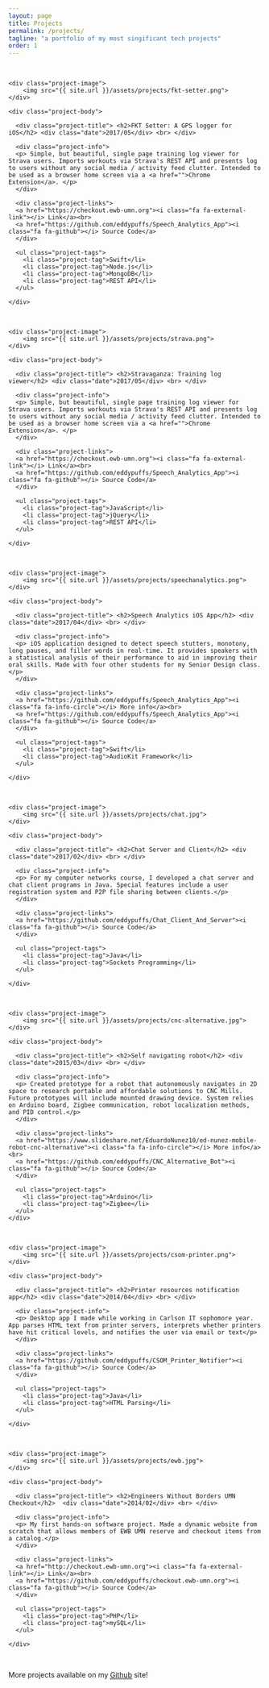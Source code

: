 ```yaml
---
layout: page
title: Projects
permalink: /projects/
tagline: "a portfolio of my most singificant tech projects"
order: 1
---
```


<br>	
<div class="projects">


<!-- Strava -->

<div class="project">

	<div class="project-image">
		<img src="{{ site.url }}/assets/projects/fkt-setter.png">
	</div>

	<div class="project-body">
	  
	  <div class="project-title"> <h2>FKT Setter: A GPS logger for iOS</h2> <div class="date">2017/05</div> <br> </div>
	  
	  <div class="project-info">
      <p> Simple, but beautiful, single page training log viewer for Strava users. Imports workouts via Strava's REST API and presents log to users without any social media / activity feed clutter. Intended to be used as a browser home screen via a <a href="">Chrome Extension</a>. </p>
	  </div>

	  <div class="project-links">
	  <a href="https://checkout.ewb-umn.org"><i class="fa fa-external-link"></i> Link</a><br>
	  <a href="https://github.com/eddypuffs/Speech_Analytics_App"><i class="fa fa-github"></i> Source Code</a>
	  </div>

	  <ul class="project-tags">
	  	<li class="project-tag">Swift</li>
	  	<li class="project-tag">Node.js</li>
	  	<li class="project-tag">MongoDB</li>
	  	<li class="project-tag">REST API</li>
	  </ul>

	</div>
</div>
<br>


<!-- Strava -->

<div class="project">

	<div class="project-image">
		<img src="{{ site.url }}/assets/projects/strava.png">
	</div>

	<div class="project-body">
	  
	  <div class="project-title"> <h2>Stravaganza: Training log viewer</h2> <div class="date">2017/05</div> <br> </div>
	  
	  <div class="project-info">
      <p> Simple, but beautiful, single page training log viewer for Strava users. Imports workouts via Strava's REST API and presents log to users without any social media / activity feed clutter. Intended to be used as a browser home screen via a <a href="">Chrome Extension</a>. </p>
	  </div>

	  <div class="project-links">
	  <a href="https://checkout.ewb-umn.org"><i class="fa fa-external-link"></i> Link</a><br>
	  <a href="https://github.com/eddypuffs/Speech_Analytics_App"><i class="fa fa-github"></i> Source Code</a>
	  </div>

	  <ul class="project-tags">
	  	<li class="project-tag">JavaScript</li>
	  	<li class="project-tag">jQuery</li>
	  	<li class="project-tag">REST API</li>
	  </ul>

	</div>
</div>
<br>




<!-- Speech analytics app -->

<div class="project">

	<div class="project-image">
		<img src="{{ site.url }}/assets/projects/speechanalytics.png">
	</div>

	<div class="project-body">
	  
	  <div class="project-title"> <h2>Speech Analytics iOS App</h2> <div class="date">2017/04</div> <br> </div>
	  
	  <div class="project-info">
      <p> iOS application designed to detect speech stutters, monotony, long pauses, and filler words in real-time. It provides speakers with a statistical analysis of their performance to aid in improving their oral skills. Made with four other students for my Senior Design class.</p>
	  </div>

	  <div class="project-links">
	  <a href="https://github.com/eddypuffs/Speech_Analytics_App"><i class="fa fa-info-circle"></i> More info</a><br>
	  <a href="https://github.com/eddypuffs/Speech_Analytics_App"><i class="fa fa-github"></i> Source Code</a>
	  </div>

	  <ul class="project-tags">
	  	<li class="project-tag">Swift</li>
	  	<li class="project-tag">AudioKit Framework</li>
	  </ul>

	</div>
</div>
<br>

<!-- Chat Server -->

<div class="miniproject">

	<div class="project-image">
		<img src="{{ site.url }}/assets/projects/chat.jpg">
	</div>

	<div class="project-body">
	  
	  <div class="project-title"> <h2>Chat Server and Client</h2> <div class="date">2017/02</div> <br> </div>
	  
	  <div class="project-info">
      <p> For my computer networks course, I developed a chat server and chat client programs in Java. Special features include a user registration system and P2P file sharing between clients.</p>
	  </div>

	  <div class="project-links">
	  <a href="https://github.com/eddypuffs/Chat_Client_And_Server"><i class="fa fa-github"></i> Source Code</a>
	  </div>

	  <ul class="project-tags">
	  	<li class="project-tag">Java</li>
	  	<li class="project-tag">Sockets Programming</li>
	  </ul>

	</div>
</div>
<br>



<!-- OS (Commenting for now) -->

<!--
<div class="miniproject">

	<div class="project-image">
		<img src="{{ site.url }}/assets/projects/os161.png">
	</div>

	<div class="project-body">
	  
	  <div class="project-title"> <h2>OS161</h2> <div class="date">2017/02</div> <br> </div>
	  
	  <div class="project-info">
      <p> For my operating systems course, I extended the functionality of the primitive OS161 operating system written in C. I implemented smarter process schedulers, multi-threading and virtual memory.</p>
	  </div>

	  <div class="project-links">
	  <a href="https://github.com/eddypuffs/OS161-Schedulers"><i class="fa fa-github"></i> Source Code</a>
	  </div>

	  <ul class="project-tags">
	  	<li class="project-tag">C</li>
	  </ul>

	</div>
</div>
<br>
-->

<!-- Self navigating robot -->

<div class="project">

	<div class="project-image">
		<img src="{{ site.url }}/assets/projects/cnc-alternative.jpg">
	</div>

	<div class="project-body">
	  
	  <div class="project-title"> <h2>Self navigating robot</h2> <div class="date">2015/03</div> <br> </div>
	  
	  <div class="project-info">
      <p> Created prototype for a robot that autonomously navigates in 2D space to research portable and affordable solutions to CNC Mills. Future prototypes will include mounted drawing device. System relies on Arduino board, Zigbee communication, robot localization methods, and PID control.</p>
	  </div>

	  <div class="project-links">
	  <a href="https://www.slideshare.net/EduardoNunez10/ed-nunez-mobile-robot-cnc-alternative"><i class="fa fa-info-circle"></i> More info</a><br>
	  <a href="https://github.com/eddypuffs/CNC_Alternative_Bot"><i class="fa fa-github"></i> Source Code</a>
	  </div>

	  <ul class="project-tags">
	  	<li class="project-tag">Arduino</li>
	  	<li class="project-tag">Zigbee</li>
	  </ul>
	</div>
</div>
<br>




<!-- Printer notification -->

<div class="miniproject">

	<div class="project-image">
		<img src="{{ site.url }}/assets/projects/csom-printer.png">
	</div>

	<div class="project-body">
	  
	  <div class="project-title"> <h2>Printer resources notification app</h2> <div class="date">2014/04</div> <br> </div>
	  
	  <div class="project-info">
      <p> Desktop app I made while working in Carlson IT sophomore year. App parses HTML text from printer servers, interprets whether printers have hit critical levels, and notifies the user via email or text</p>
	  </div>

	  <div class="project-links">
	  <a href="https://github.com/eddypuffs/CSOM_Printer_Notifier"><i class="fa fa-github"></i> Source Code</a>
	  </div>

	  <ul class="project-tags">
	  	<li class="project-tag">Java</li>
	  	<li class="project-tag">HTML Parsing</li>
	  </ul>

	</div>
</div>
<br>

<!-- EWB Checkout -->

<div class="miniproject">

	<div class="project-image">
		<img src="{{ site.url }}/assets/projects/ewb.jpg">
	</div>

	<div class="project-body">
	  
	  <div class="project-title"> <h2>Engineers Without Borders UMN Checkout</h2>  <div class="date">2014/02</div> <br> </div>
	  
	  <div class="project-info">
      <p> My first hands-on software project. Made a dynamic website from scratch that allows members of EWB UMN reserve and checkout items from a catalog.</p>
	  </div>

	  <div class="project-links">
	  <a href="http://checkout.ewb-umn.org"><i class="fa fa-external-link"></i> Link</a><br>
	  <a href="https://github.com/eddypuffs/checkout.ewb-umn.org"><i class="fa fa-github"></i> Source Code</a>
	  </div>

	  <ul class="project-tags">
	  	<li class="project-tag">PHP</li>
	  	<li class="project-tag">mySQL</li>
	  </ul>

	</div>
</div>
<br>

<p> More projects available on my <a style="border-bottom: 1px dotted black;" href="http://www.github.com/eddypuffs">Github</a> site! </p>


</div>

